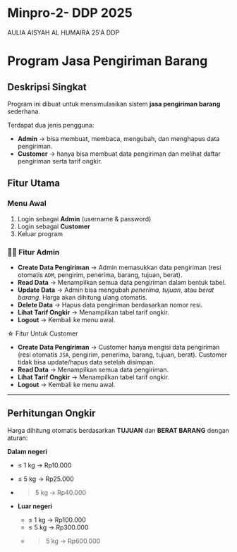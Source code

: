 # Minpro-2- DDP 2025
AULIA AISYAH AL HUMAIRA 25'A DDP
# Program Jasa Pengiriman Barang 

## Deskripsi Singkat  
Program ini dibuat untuk mensimulasikan sistem **jasa pengiriman barang** sederhana. 

Terdapat dua jenis pengguna:  
- **Admin** → bisa membuat, membaca, mengubah, dan menghapus data pengiriman.  
- **Customer** → hanya bisa membuat data pengiriman dan melihat daftar pengiriman serta tarif ongkir.  



## Fitur Utama  

###  Menu Awal  
1. Login sebagai **Admin** (username & password)  
2. Login sebagai **Customer**  
3. Keluar program  

### 👨‍💻 Fitur Admin  
- **Create Data Pengiriman** → Admin memasukkan data pengiriman (resi otomatis `ADM`, pengirim, penerima, barang, tujuan, berat).  
- **Read Data** → Menampilkan semua data pengiriman dalam bentuk tabel.  
- **Update Data** → Admin bisa mengubah *penerima*, *tujuan*, atau *berat barang*. Harga akan dihitung ulang otomatis.  
- **Delete Data** → Hapus data pengiriman berdasarkan nomor resi.  
- **Lihat Tarif Ongkir** → Menampilkan tabel tarif ongkir.  
- **Logout** → Kembali ke menu awal.  

☆ Fitur Untuk Customer
- **Create Data Pengiriman** → Customer hanya mengisi data pengiriman (resi otomatis `JSA`, pengirim, penerima, barang, tujuan, berat). Customer tidak bisa update/hapus data setelah disimpan.  
- **Read Data** → Menampilkan semua data pengiriman.  
- **Lihat Tarif Ongkir** → Menampilkan tabel tarif ongkir.  
- **Logout** → Kembali ke menu awal.  

---

## Perhitungan Ongkir  
Harga dihitung otomatis berdasarkan **TUJUAN** dan **BERAT BARANG** dengan aturan:

**Dalam negeri**
  - ≤ 1 kg → Rp10.000  
  - ≤ 5 kg → Rp25.000  
  - > 5 kg → Rp40.000  

- **Luar negeri**
  - ≤ 1 kg → Rp100.000  
  - ≤ 5 kg → Rp300.000  
  - > 5 kg → Rp600.000  

